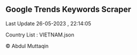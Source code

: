

## Google Trends Keywords Scraper 
 
Last Update 26-05-2023 , 22:14:05

Country List :
VIETNAM.json



© Abdul Muttaqin 
